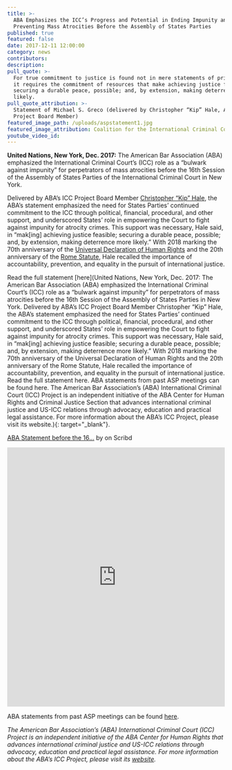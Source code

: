 ```yaml
---
title: >-
  ABA Emphasizes the ICC’s Progress and Potential in Ending Impunity and
  Preventing Mass Atrocities Before the Assembly of States Parties
published: true
featured: false
date: 2017-12-11 12:00:00
category: news
contributors:
description:
pull_quote: >-
  For true commitment to justice is found not in mere statements of principle;
  it requires the commitment of resources that make achieving justice feasible;
  securing a durable peace, possible; and, by extension, making deterrence more
  likely.
pull_quote_attribution: >-
  Statement of Michael S. Greco (delivered by Christopher “Kip” Hale, ABA’s ICC
  Project Board Member)
featured_image_path: /uploads/aspstatement1.jpg
featured_image_attribution: Coalition for the International Criminal Court (CC BY-NC-ND 2.0)
youtube_video_id:
---
```


**United Nations, New York, Dec. 2017:** The American Bar Association (ABA) emphasized the International Criminal Court’s (ICC) role as a “bulwark against impunity” for perpetrators of mass atrocities before the 16th Session of the Assembly of States Parties of the International Criminal Court in New York.

Delivered by ABA’s ICC Project Board Member [Christopher “Kip” Hale](https://www.aba-icc.org/board-of-advisors/christopher-kip-hale/), the ABA’s statement emphasized the need for States Parties’ continued commitment to the ICC through political, financial, procedural, and other support, and underscored States’ role in empowering the Court to fight against impunity for atrocity crimes. This support was necessary, Hale said, in “mak[ing] achieving justice feasible; securing a durable peace, possible; and, by extension, making deterrence more likely.” With 2018 marking the 70th anniversary of the [Universal Declaration of Human Rights](https://www.humanrights70.org/#home) and the 20th anniversary of the [Rome Statute](https://www.icc-cpi.int/romestatute20), Hale recalled the importance of accountability, prevention, and equality in the pursuit of international justice.

Read the full statement [here](United Nations, New York, Dec. 2017: The American Bar Association (ABA) emphasized the International Criminal Court’s (ICC) role as a “bulwark against impunity” for perpetrators of mass atrocities before the 16th Session of the Assembly of States Parties in New York.   Delivered by ABA’s ICC Project Board Member Christopher “Kip” Hale, the ABA’s statement emphasized the need for States Parties’ continued commitment to the ICC through political, financial, procedural, and other support, and underscored States’ role in empowering the Court to fight against impunity for atrocity crimes. This support was necessary, Hale said, in “mak[ing] achieving justice feasible; securing a durable peace, possible; and, by extension, making deterrence more likely.” With 2018 marking the 70th anniversary of the Universal Declaration of Human Rights and the 20th anniversary of the Rome Statute, Hale recalled the importance of accountability, prevention, and equality in the pursuit of international justice.    Read the full statement here. ABA statements from past ASP meetings can be found here. The American Bar Association’s (ABA) International Criminal Court (ICC) Project is an independent initiative of the ABA Center for Human Rights and Criminal Justice Section that advances international criminal justice and US-ICC relations through advocacy, education and practical legal assistance. For more information about the ABA’s ICC Project, please visit its website.){: target="_blank"}.

[ABA Statement before the 16...](https://www.scribd.com/document/396981602/ABA-Statement-before-the-16th-Session-of-the-Assembly-of-States-Parties-of-the-International-Criminal-Court-Dec-2017#from_embed "View ABA Statement before the 16th Session of the Assembly of States Parties of the International Criminal Court (Dec. 2017) on Scribd") by on Scribd

<iframe class="scribd_iframe_embed" title="ABA Statement before the 16th Session of the Assembly of States Parties of the International Criminal Court (Dec. 2017)" src="https://www.scribd.com/embeds/396981602/content?start_page=1&amp;view_mode=scroll&amp;show_recommendations=false&amp;access_key=key-cO1PaViUn2uLaXiGVcSF" data-auto-height="true" data-aspect-ratio="null" scrolling="no" width="100%" height="600" frameborder="0"></iframe>

ABA statements from past ASP meetings can be found [here](https://www.international-criminal-justice-today.org/news/aba-stresses-the-importance-of-judicial-independence-and-empowerment-before-the-icc-assembly-of-states-parties/).

*The American Bar Association’s (ABA) International Criminal Court (ICC) Project is an independent initiative of the ABA Center for Human Rights that advances international criminal justice and US-ICC relations through advocacy, education and practical legal assistance. For more information about the ABA’s ICC Project, please visit its&nbsp;[website](www.aba-icc.org).*
